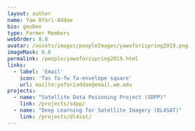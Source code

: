 ```yaml
---
layout: author
name: Yaw Ofori-Addae
bio: geoDev
type: Former Members
webOrder: 8.0
avatar: /assets/images/peopleImages/yawoforispring2019.png
imageMask: 0.0
permalink: /people/yawoforispring2019.html 
links:
  - label: 'Email'
    icon: 'fas fa-fw fa-envelope square'
    url: mailto:yoforiaddae@email.wm.edu
projects:
  - name: "Satellite Data Poisoning Project (SDPP)"
    link: /projects/sdpp/
  - name: "Deep Learning for Satellite Imagery (DL4SAT)"
    link: /projects/dl4sat/
---
```

